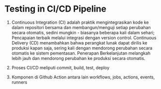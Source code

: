 # Testing in CI/CD Pipeline
1. Continuous Integration (CI) adalah praktik mengintegrasikan kode ke dalam repositori bersama dan membangun/menguji setiap perubahan secara otomatis, sedini mungkin - biasanya beberapa kali dalam sehari; Pencapaian terbaik melalui integrasi dengan version control. Continuous Delivery (CD) menambahkan bahwa perangkat lunak dapat dirilis ke produksi kapan saja, sering kali dengan mendorong perubahan secara otomatis ke sistem pementasan. Penerapan Berkelanjutan melangkah lebih jauh dan mendorong perubahan ke produksi secara otomatis. 

2. Proses CI/CD meliputi commit, build, test, deploy

3. Komponen di Github Action antara lain workflows, jobs, actions, events, runners